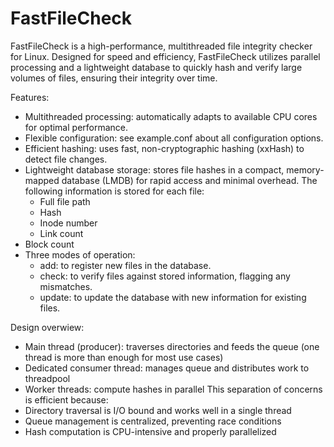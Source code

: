 # FastFileCheck
FastFileCheck is a high-performance, multithreaded file integrity checker for Linux. Designed for speed and efficiency, FastFileCheck utilizes parallel processing and a lightweight database to quickly hash and verify large volumes of files, ensuring their integrity over time.

Features:
* Multithreaded processing: automatically adapts to available CPU cores for optimal performance.
* Flexible configuration: see example.conf about all configuration options.
* Efficient hashing: uses fast, non-cryptographic hashing (xxHash) to detect file changes.
* Lightweight database storage: stores file hashes in a compact, memory-mapped database (LMDB) for rapid access and minimal overhead. The following information is stored for each file:
  * Full file path
  * Hash
  * Inode number
  * Link count
 * Block count
* Three modes of operation:
  - add: to register new files in the database.
  - check: to verify files against stored information, flagging any mismatches.
  - update: to update the database with new information for existing files.

Design overwiew:
* Main thread (producer): traverses directories and feeds the queue (one thread is more than enough for most use cases)
* Dedicated consumer thread: manages queue and distributes work to threadpool
* Worker threads: compute hashes in parallel
This separation of concerns is efficient because:
* Directory traversal is I/O bound and works well in a single thread
* Queue management is centralized, preventing race conditions
* Hash computation is CPU-intensive and properly parallelized
